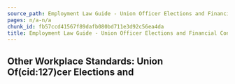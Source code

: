 ```yaml
---
source_path: Employment Law Guide - Union Officer Elections and Financial Controls.md
pages: n/a-n/a
chunk_id: fb57ccd41567f89dafb080bd711e3d92c56ea4da
title: Employment Law Guide - Union Officer Elections and Financial Controls
---
```

## Other Workplace Standards: Union Of(cid:127)cer Elections and
